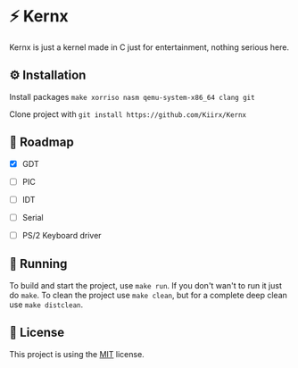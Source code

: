 # ⚡ Kernx

Kernx is just a kernel made in C just for entertainment, nothing serious here.

## ⚙️ Installation

Install packages `make xorriso nasm qemu-system-x86_64 clang git`

Clone project with `git install https://github.com/Kiirx/Kernx`

## 🚧 Roadmap

-[x] GDT

-[ ] PIC

-[ ] IDT

-[ ] Serial

-[ ] PS/2 Keyboard driver

## 🚀 Running

To build and start the project, use `make run`. If you don't wan't to run it just do `make`. To clean the project
use `make clean`, but for a complete deep clean use `make distclean`.

## 📖 License

This project is using the [MIT](https://choosealicense.com/licenses/mit/) license.



